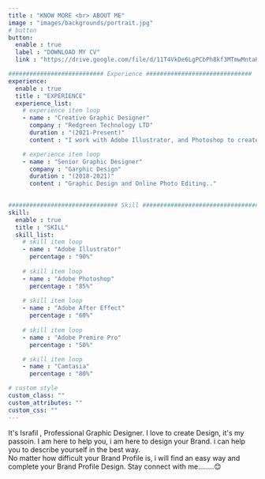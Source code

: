 ```yaml
---
title : "KNOW MORE <br> ABOUT ME"
image : "images/backgrounds/portrait.jpg"
# button
button:
  enable : true
  label : "DOWNLOAD MY CV"
  link : "https://drive.google.com/file/d/11T4VkDe6LgPCbPh8kf3MTmwMntaHJyKU/view?usp=sharing"

########################### Experience ##############################
experience:
  enable : true
  title : "EXPERIENCE"
  experience_list:
    # experience item loop
    - name : "Creative Graphic Designer"
      company : "Redgreen Technology LTD"
      duration : "(2021-Present)"
      content : "I work with Adobe Illustrator, and Photoshop to create Design."

    # experience item loop
    - name : "Senior Graphic Designer"
      company : "Garphic Design"
      duration : "(2018-2021)"
      content : "Graphic Design and Online Photo Editing.."
   

############################### Skill #################################
skill:
  enable : true
  title : "SKILL"
  skill_list:
    # skill item loop
    - name : "Adobe Illustrator"
      percentage : "90%"
      
    # skill item loop
    - name : "Adobe Photoshop"
      percentage : "85%"
      
    # skill item loop
    - name : "Adobe After Effect"
      percentage : "60%"
      
    # skill item loop
    - name : "Adobe Premire Pro"
      percentage : "50%"

    # skill item loop
    - name : "Camtasia"
      percentage : "80%"

# custom style
custom_class: "" 
custom_attributes: "" 
custom_css: ""
---
```


It's Israfil , Professional Graphic Designer. I love to create Design, it's my passoin. I am here to help you, i am here to design your Brand. i can help you to describe yourself in the best way.<br>No matter how difficult your Brand Profile is, i will find an easy way and complete your Brand Profile Design. Stay connect with me........😊
